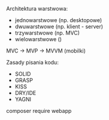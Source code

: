 Architektura warstwowa:
 - jednowarstwowe (np. desktopowe)
 - dwuwarstwowe (np. klient - server)
 - trzywarstwowe (np. MVC)
 - wielowarstwowe ()

MVC -> MVP -> MVVM (mobilki)


Zasady pisania kodu:
- SOLID
- GRASP
- KISS
- DRY/IDE
- YAGNI


composer require webapp